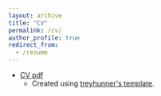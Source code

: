 ```yaml
---
layout: archive
title: "CV"
permalink: /cv/
author_profile: true
redirect_from:
  - /resume
---
```


* [CV pdf](../cv/vita.pdf)
    - Created using [treyhunner's template](https://github.com/treyhunner/resume/blob/master/resume.cls).
